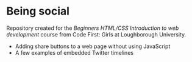 # Being social

Repository created for the *Beginners HTML/CSS Introduction to web development* course from Code First: Girls at Loughborough University.

* Adding share buttons to a web page without using JavaScript
* A few examples of embedded Twitter timelines

